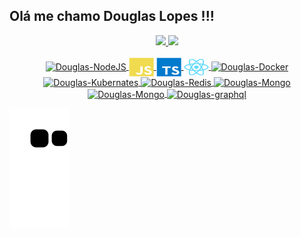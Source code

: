 ## Olá me chamo Douglas Lopes !!!
<div align="center">

  <a href="https://github.com/douglaslopesdossantos">
  <img height="150em" src="https://github-readme-stats.vercel.app/api?username=douglaslopesdossantos&show_icons=true&theme=Default&include_all_commits=true&count_private=true"/>
  <img height="150em" src="https://github-readme-stats.vercel.app/api/top-langs/?username=douglaslopesdossantos&layout=compact&langs_count=7&theme=Default"/>
</div>

<div align="center" style="display: inline_block"><br>
  <img align="center" alt="Douglas-NodeJS" height="30" width="40" src="https://cdn.jsdelivr.net/gh/devicons/devicon/icons/nodejs/nodejs-original.svg">
  <img align="center" alt="Douglas-Js" height="30" width="40" src="https://raw.githubusercontent.com/devicons/devicon/master/icons/javascript/javascript-plain.svg">
  <img align="center" alt="Douglas-Ts" height="30" width="40" src="https://raw.githubusercontent.com/devicons/devicon/master/icons/typescript/typescript-plain.svg">
  <img align="center" alt="Douglas-React" height="30" width="40" src="https://raw.githubusercontent.com/devicons/devicon/master/icons/react/react-original.svg">
  <img align="center" alt="Douglas-Docker" height="30" width="40" src="https://cdn.jsdelivr.net/gh/devicons/devicon/icons/docker/docker-original.svg">
  <img align="center" alt="Douglas-Kubernates" height="30" width="40" src="https://cdn.jsdelivr.net/gh/devicons/devicon/icons/kubernetes/kubernetes-plain.svg">
  <img align="center" alt="Douglas-Redis" height="30" width="40" src="https://cdn.jsdelivr.net/gh/devicons/devicon/icons/redis/redis-original.svg">
  <img align="center" alt="Douglas-Mongo" height="30" width="40" src="https://cdn.jsdelivr.net/gh/devicons/devicon/icons/mongodb/mongodb-original.svg">
  <img align="center" alt="Douglas-Mongo" height="30" width="40" src="https://cdn.jsdelivr.net/gh/devicons/devicon/icons/postgresql/postgresql-original.svg">
  <img align="center" alt="Douglas-graphql" height="30" width="40" src="https://cdn.jsdelivr.net/gh/devicons/devicon/icons/graphql/graphql-plain.svg">
</div>

![Snake animation](https://github.com/douglaslopesdossantos/douglaslopesdossantos/blob/output/github-contribution-grid-snake.svg)
